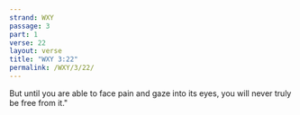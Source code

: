 ```yaml
---
strand: WXY
passage: 3
part: 1
verse: 22
layout: verse
title: "WXY 3:22"
permalink: /WXY/3/22/
---
```

But until you are able to face pain and gaze into its eyes, you will never truly be free from it."
